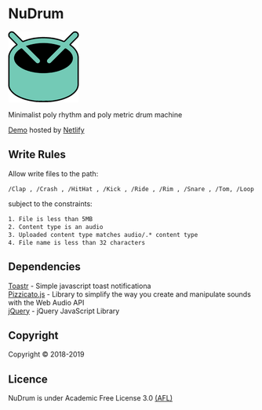 # NuDrum

![NuDrum logo](/img/favicon/mstile-144x144.png)

Minimalist poly rhythm and poly metric drum machine

[Demo](https://nudrum.netlify.com/) hosted by [Netlify](https://netlify.com/)

## Write Rules

Allow write files to the path:

    /Clap , /Crash , /HitHat , /Kick , /Ride , /Rim , /Snare , /Tom, /Loop
subject to the constraints:
    
    1. File is less than 5MB
    2. Content type is an audio
    3. Uploaded content type matches audio/.* content type
    4. File name is less than 32 characters
     
## Dependencies
[Toastr](https://github.com/CodeSeven/toastr) - Simple javascript toast notificationa <br>
[Pizzicato.js](https://github.com/alemangui/pizzicato) - Library to simplify the way you create and manipulate sounds with the Web Audio API <br>
[jQuery](https://github.com/jquery/jquery) - jQuery JavaScript Library 

## Copyright
Copyright © 2018-2019

## Licence

NuDrum is under Academic Free License 3.0
[(AFL)](https://tldrlegal.com/license/academic-free-license-3.0-\(afl\))